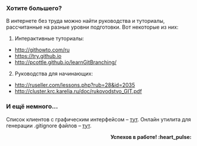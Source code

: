 ### Хотите большего?

В интернете без труда можно найти руководства и туториалы, рассчитанные на разные уровни подготовки. 
Вот некоторые из них: 
1. Интерактивные туториалы: 
* http://githowto.com/ru
* https://try.github.io
* http://pcottle.github.io/learnGitBranching/
2. Руководства для начинающих: 
* http://ruseller.com/lessons.php?rub=28&id=2035
* http://cluster.krc.karelia.ru/doc/rukovodstvo_GIT.pdf

### И ещё немного...

Список клиентов с графическим интерфейсом – [тут](https://www.git-scm.com/downloads/guis).
Онлайн утилита для генерации .gitignore файлов – [тут](https://www.toptal.com/developers/gitignore).

__<p align = "right">Успехов в работе! :heart_pulse:</p>__ 